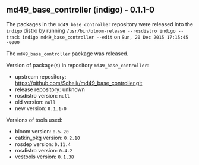 ## md49_base_controller (indigo) - 0.1.1-0

The packages in the `md49_base_controller` repository were released into the `indigo` distro by running `/usr/bin/bloom-release --rosdistro indigo --track indigo md49_base_controller --edit` on `Sun, 20 Dec 2015 17:15:45 -0000`

The `md49_base_controller` package was released.

Version of package(s) in repository `md49_base_controller`:
- upstream repository: https://github.com/Scheik/md49_base_controller.git
- release repository: unknown
- rosdistro version: `null`
- old version: `null`
- new version: `0.1.1-0`

Versions of tools used:
- bloom version: `0.5.20`
- catkin_pkg version: `0.2.10`
- rosdep version: `0.11.4`
- rosdistro version: `0.4.2`
- vcstools version: `0.1.38`
